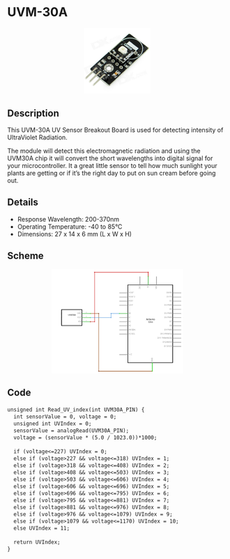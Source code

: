 # UVM-30A

<p align="center">
  <img width="30%" height="30%" src="img/uvm30a_module.jpg">
</p>

## Description
This UVM-30A UV Sensor Breakout Board is used for detecting intensity of UltraViolet Radiation.

The module will detect this electromagnetic radiation and using the UVM30A chip it will convert the short wavelengths into digital signal for your microcontroller. It a great little sensor to tell how  much sunlight your plants are getting or if it’s the right day to put on sun cream before going out.


## Details
* Response Wavelength: 200-370nm
* Operating Temperature: -40 to 85°C
* Dimensions: 27 x 14 x 6 mm (L x W x H)


## Scheme
<p align="center">
  <img width="60%" height="60%" src="img/uvm30a_scheme.png">
</p>

## Code

```arduino
unsigned int Read_UV_index(int UVM30A_PIN) {
  int sensorValue = 0, voltage = 0;
  unsigned int UVIndex = 0;
  sensorValue = analogRead(UVM30A_PIN);
  voltage = (sensorValue * (5.0 / 1023.0))*1000;

  if (voltage<=227) UVIndex = 0;
  else if (voltage>227 && voltage<=318) UVIndex = 1;
  else if (voltage>318 && voltage<=408) UVIndex = 2;
  else if (voltage>408 && voltage<=503) UVIndex = 3;
  else if (voltage>503 && voltage<=606) UVIndex = 4;
  else if (voltage>606 && voltage<=696) UVIndex = 5;
  else if (voltage>696 && voltage<=795) UVIndex = 6;
  else if (voltage>795 && voltage<=881) UVIndex = 7;
  else if (voltage>881 && voltage<=976) UVIndex = 8;
  else if (voltage>976 && voltage<=1079) UVIndex = 9;
  else if (voltage>1079 && voltage<=1170) UVIndex = 10;
  else UVIndex = 11;

  return UVIndex;
}
```